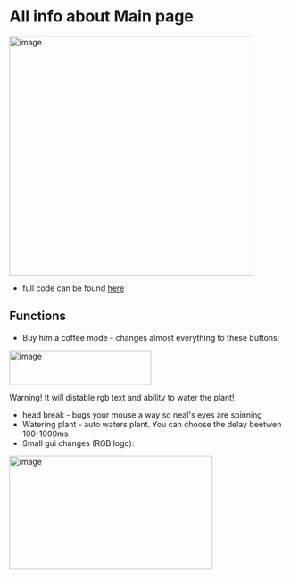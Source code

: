 # All info about Main page
<img width="437" height="429" alt="image" src="https://github.com/user-attachments/assets/a1646598-a652-474b-bdfa-57769b61d3fe" />  

- full code can be found [here](https://raw.githubusercontent.com/Pinoki8/Neal.fun---the-universal-mod/refs/heads/main/mainpage)
## Functions
- Buy him a coffee mode - changes almost everything to these buttons:    
<img width="254" height="62" alt="image" src="https://github.com/user-attachments/assets/9e657766-cf53-4160-86fb-88b199cf6c0d" />    

Warning! It will distable rgb text and ability to water the plant!    

- head break - bugs your mouse a way so neal's eyes are spinning    
- Watering plant - auto waters plant. You can choose the delay beetwen 100-1000ms    
- Small gui changes (RGB logo):    
<img width="364" height="204" alt="image" src="https://github.com/user-attachments/assets/5c707c43-7d1f-4d42-9c84-d7ab2ed6f2a5" />  
